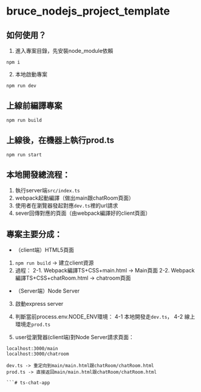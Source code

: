 # bruce_nodejs_project_template

## 如何使用？

1. 進入專案目錄，先安裝node_module依賴

```
npm i
```

2. 本地啟動專案

```
npm run dev
```

## 上線前編譯專案

```
npm run build
```

## 上線後，在機器上執行prod.ts

```
npm run start
```

## 本地開發總流程：
1. 執行server端`src/index.ts`
2. webpack起動編譯（做出main跟chatRoom頁面）
3. 使用者在瀏覽器發起對應`dev.ts`裡的url請求
4. sever回傳對應的頁面（由webpack編譯好的client頁面）


## 專案主要分成：

- （client端）HTML5頁面
1. `npm run build` -> 建立client資源
2. 過程：
    2-1. Webpack編譯TS+CSS+main.html -> Main頁面
    2-2. Webpack編譯TS+CSS+chatRoom.html -> chatroom頁面

- （Server端）Node Server
3. 啟動express server
4. 判斷當前process.env.NODE_ENV環境：
    4-1 本地開發走`dev.ts`，
    4-2 線上環境走`prod.ts`

5. user從瀏覽器(client端)對Node Server請求頁面：
```
localhost:3000/main
localhost:3000/chatroom

dev.ts -> 重定向到main/main.html跟chatRoom/chatRoom.html
prod.ts -> 直接返回main/main.html跟chatRoom/chatRoom.html

```# ts-chat-app
